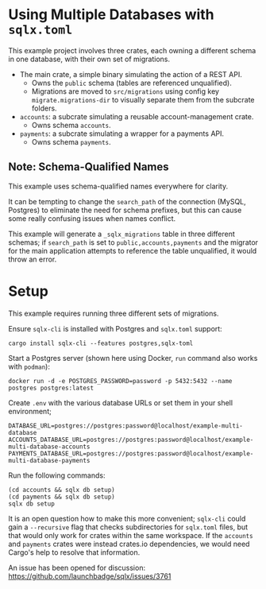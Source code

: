 # Using Multiple Databases with `sqlx.toml`

This example project involves three crates, each owning a different schema in one database,
with their own set of migrations.

* The main crate, a simple binary simulating the action of a REST API.
    * Owns the `public` schema (tables are referenced unqualified).
    * Migrations are moved to `src/migrations` using config key `migrate.migrations-dir`
      to visually separate them from the subcrate folders.
* `accounts`: a subcrate simulating a reusable account-management crate.
    * Owns schema `accounts`.
* `payments`: a subcrate simulating a wrapper for a payments API.
    * Owns schema `payments`.

## Note: Schema-Qualified Names

This example uses schema-qualified names everywhere for clarity.

It can be tempting to change the `search_path` of the connection (MySQL, Postgres) to eliminate the need for schema
prefixes, but this can cause some really confusing issues when names conflict.

This example will generate a `_sqlx_migrations` table in three different schemas; if `search_path` is set
to `public,accounts,payments` and the migrator for the main application attempts to reference the table unqualified,
it would throw an error.

# Setup

This example requires running three different sets of migrations.

Ensure `sqlx-cli` is installed with Postgres and `sqlx.toml` support:

```
cargo install sqlx-cli --features postgres,sqlx-toml
```

Start a Postgres server (shown here using Docker, `run` command also works with `podman`):

```
docker run -d -e POSTGRES_PASSWORD=password -p 5432:5432 --name postgres postgres:latest
```

Create `.env` with the various database URLs or set them in your shell environment;

```
DATABASE_URL=postgres://postgres:password@localhost/example-multi-database
ACCOUNTS_DATABASE_URL=postgres://postgres:password@localhost/example-multi-database-accounts
PAYMENTS_DATABASE_URL=postgres://postgres:password@localhost/example-multi-database-payments
```

Run the following commands:

```
(cd accounts && sqlx db setup)
(cd payments && sqlx db setup)
sqlx db setup
```

It is an open question how to make this more convenient; `sqlx-cli` could gain a `--recursive` flag that checks
subdirectories for `sqlx.toml` files, but that would only work for crates within the same workspace. If the `accounts`
and `payments` crates were instead crates.io dependencies, we would need Cargo's help to resolve that information.

An issue has been opened for discussion: <https://github.com/launchbadge/sqlx/issues/3761>
